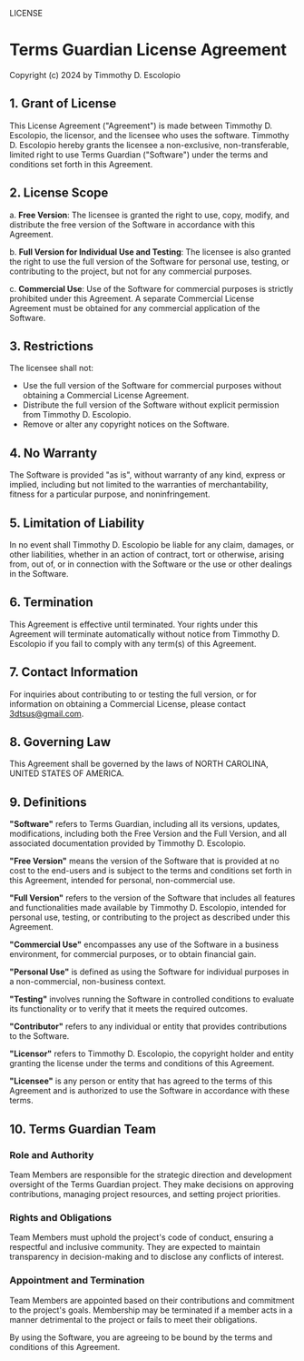 LICENSE
# Terms Guardian License Agreement

Copyright (c) 2024 by Timmothy D. Escolopio

## 1. Grant of License

This License Agreement ("Agreement") is made between Timmothy D. Escolopio, the licensor, and the licensee who uses the software. Timmothy D. Escolopio hereby grants the licensee a non-exclusive, non-transferable, limited right to use Terms Guardian ("Software") under the terms and conditions set forth in this Agreement.

## 2. License Scope

a. **Free Version**: The licensee is granted the right to use, copy, modify, and distribute the free version of the Software in accordance with this Agreement.

b. **Full Version for Individual Use and Testing**: The licensee is also granted the right to use the full version of the Software for personal use, testing, or contributing to the project, but not for any commercial purposes.

c. **Commercial Use**: Use of the Software for commercial purposes is strictly prohibited under this Agreement. A separate Commercial License Agreement must be obtained for any commercial application of the Software.

## 3. Restrictions

The licensee shall not:

- Use the full version of the Software for commercial purposes without obtaining a Commercial License Agreement.
- Distribute the full version of the Software without explicit permission from Timmothy D. Escolopio.
- Remove or alter any copyright notices on the Software.

## 4. No Warranty

The Software is provided "as is", without warranty of any kind, express or implied, including but not limited to the warranties of merchantability, fitness for a particular purpose, and noninfringement.

## 5. Limitation of Liability

In no event shall Timmothy D. Escolopio be liable for any claim, damages, or other liabilities, whether in an action of contract, tort or otherwise, arising from, out of, or in connection with the Software or the use or other dealings in the Software.

## 6. Termination

This Agreement is effective until terminated. Your rights under this Agreement will terminate automatically without notice from Timmothy D. Escolopio if you fail to comply with any term(s) of this Agreement.

## 7. Contact Information

For inquiries about contributing to or testing the full version, or for information on obtaining a Commercial License, please contact 3dtsus@gmail.com.

## 8. Governing Law

This Agreement shall be governed by the laws of NORTH CAROLINA, UNITED STATES OF AMERICA.

## 9. Definitions

**"Software"** refers to Terms Guardian, including all its versions, updates, modifications, including both the Free Version and the Full Version, and all associated documentation provided by Timmothy D. Escolopio.

**"Free Version"** means the version of the Software that is provided at no cost to the end-users and is subject to the terms and conditions set forth in this Agreement, intended for personal, non-commercial use.

**"Full Version"** refers to the version of the Software that includes all features and functionalities made available by Timmothy D. Escolopio, intended for personal use, testing, or contributing to the project as described under this Agreement.

**"Commercial Use"** encompasses any use of the Software in a business environment, for commercial purposes, or to obtain financial gain.

**"Personal Use"** is defined as using the Software for individual purposes in a non-commercial, non-business context.

**"Testing"** involves running the Software in controlled conditions to evaluate its functionality or to verify that it meets the required outcomes.

**"Contributor"** refers to any individual or entity that provides contributions to the Software.

**"Licensor"** refers to Timmothy D. Escolopio, the copyright holder and entity granting the license under the terms and conditions of this Agreement.

**"Licensee"** is any person or entity that has agreed to the terms of this Agreement and is authorized to use the Software in accordance with these terms.

## 10. Terms Guardian Team

### Role and Authority

Team Members are responsible for the strategic direction and development oversight of the Terms Guardian project. They make decisions on approving contributions, managing project resources, and setting project priorities.

### Rights and Obligations

Team Members must uphold the project's code of conduct, ensuring a respectful and inclusive community. They are expected to maintain transparency in decision-making and to disclose any conflicts of interest.

### Appointment and Termination

Team Members are appointed based on their contributions and commitment to the project's goals. Membership may be terminated if a member acts in a manner detrimental to the project or fails to meet their obligations.

By using the Software, you are agreeing to be bound by the terms and conditions of this Agreement.
